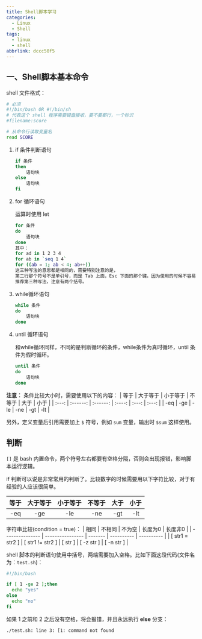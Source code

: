 ```yaml
---
title: Shell脚本学习
categories:
  - Linux
  - Shell
tags:
  - linux
  - shell
abbrlink: dccc50f5
---
```


<!-- more -->

## 一、Shell脚本基本命令

shell 文件格式：

```bash
# 必须
#!/bin/bash OR #!/bin/sh
# 代表这个 shell 程序需要键盘接收，要不要都行，一个标识
#filename:score

# 从命令行读取变量名
read SCORE
```

1. if 条件判断语句

    ```bash
    if 条件
    then 
        语句块
    else 
        语句块
    fi
    ```

2. for 循环语句

    运算时使用 let

    ```bash
    for 条件
    do  
        语句块
    done
    其中：
    for ad in 1 2 3 4
    for ab in `seq 1 4`
    for ((ab = 1; ab < 4; ab++))
    这三种写法的意思都是相同的，需要特别注意的是，
    第二行那个符号不是单引号，而是 Tab 上面，Esc 下面的那个键。因为使用的时候不容易看懂，不推荐使用。
    推荐第三种写法，注意有两个括号。
    ```

3. while循环语句

    ```bash
    while 条件
    do 
        语句块
    done
    ```

4. until 循环语句

    和while循环同样，不同的是判断循环的条件，while条件为真时循环，until 条件为假时循环。

    ```bash
    until 条件
    do 
        语句块
    done
    ```

**注意：** 条件比较大小时，需要使用以下的内容： 
| 等于  | 大于等于 | 小于等于 | 不等于 | 大于  | 小于  |
| :---: | :------: | :------: | :----: | :---: | :---: |
|  -eq  |   -ge    |   -le    |  -ne   |  -gt  |  -lt  |

另外，定义变量后引用需要加上 `$` 符号，例如 `sum` 变量，输出时 `$sum` 这样使用。

## 判断

`[]` 是 bash 内置命令，两个符号左右都要有空格分隔，否则会出现报错，影响脚本运行逻辑。

if 判断可以说是非常常用的判断了。比较数字的时候需要用以下字符比较，对于有经验的人应该很简单。

| 等于  | 大于等于 | 小于等于 | 不等于 | 大于  | 小于  |
| :---: | :------: | :------: | :----: | :---: | :---: |
|  -eq  |   -ge    |   -le    |  -ne   |  -gt  |  -lt  |


字符串比较(condition = true)：
| 相同            | 不相同           | 不为空  | 长度为0    | 长度非0    |
| --------------- | ---------------- | ------- | ---------- | ---------- |
| [ str1 = str2 ] | [ str1 != str2 ] | [ str ] | [ -z str ] | [ -n str ] |

shell 脚本的判断语句使用中括号，两端需要加入空格。比如下面这段代码(文件名为：`test.sh`)：

```bash test.sh
#!/bin/bash

if [ 1 -ge 2 ];then
  echo "yes"
else
  echo "no"
fi
```

如果 1 之前和 2 之后没有空格，将会报错，并且永远执行 **else** 分支：

```bash
./test.sh: line 3: [1: command not found
```
